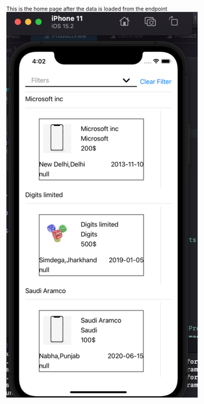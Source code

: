This is the home page after the data is loaded from the endpoint 
![alt text](https://github.com/ertancg/Product-View/blob/main/Resources/Standart%20View.png?raw=true)

